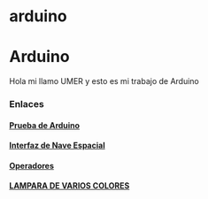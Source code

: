# arduino

# Arduino

Hola mi llamo UMER y esto es mi trabajo de Arduino


### Enlaces

#### [Prueba de Arduino](https://github.com/Hanzla55/Arduino/blob/main/Primera%20prueba.md#protoboard)
#### [Interfaz de Nave Espacial](https://github.com/Hanzla55/Arduino/blob/main/INTERFAZ%20DE%20NAVE%20ESPACIAL.md)
#### [Operadores](https://github.com/Hanzla55/Arduino/blob/main/OPERADORES.md)
#### [LAMPARA DE VARIOS COLORES](https://github.com/Hanzla55/Arduino/blob/main/LAMAPARA%20VARIOS%20COLORES.md)
